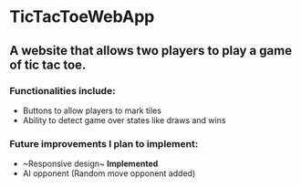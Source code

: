 # TicTacToeWebApp
## A website that allows two players to play a game of tic tac toe.
### Functionalities include:
- Buttons to allow players to mark tiles
- Ability to detect game over states like draws and wins
### Future improvements I plan to implement:
- ~Responsive design~ **Implemented**
- AI opponent (Random move opponent added)
